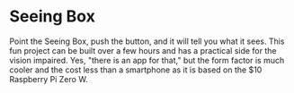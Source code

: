 # Seeing Box

Point the Seeing Box, push the button, and it will tell you what it sees. This fun project can be built over a few hours and has a practical side for the vision impaired. Yes, "there is an app for that," but the form factor is much cooler and the cost less than a smartphone as it is based on the $10 Raspberry Pi Zero W.